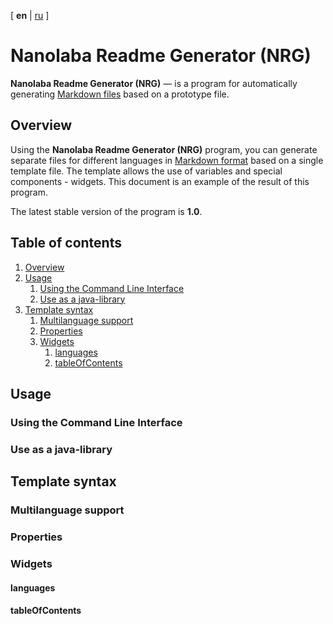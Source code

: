 <!-- This file was automatically generated by Nanolaba Readme Generator (NRG) 1.0-SNAPSHOT -->
<!-- Visit https://github.com/nanolaba/readme-generator for details -->

[ **en** | [ru](README.ru.md) ]

# Nanolaba Readme Generator (NRG)

**Nanolaba Readme Generator (NRG)** — is a program for automatically
generating [Markdown files]( https://en.wikipedia.org/wiki/Markdown) based on a prototype file.

## Overview

Using the **Nanolaba Readme Generator (NRG)** program, you can generate separate files for different languages
in [Markdown format]( https://en.wikipedia.org/wiki/Markdown) based on a single template file.
The template allows the use of variables and special components - widgets.
This document is an example of the result of this program.

The latest stable version of the program is **1.0**.

## Table of contents
1. [Overview](#overview)
2. [Usage](#usage)
    1. [Using the Command Line Interface](#using-the-command-line-interface)
    2. [Use as a java-library](#use-as-a-java-library)
3. [Template syntax](#template-syntax)
    1. [Multilanguage support](#multilanguage-support)
    2. [Properties](#properties)
    3. [Widgets](#widgets)
        1. [languages](#languages)
        2. [tableOfContents](#tableofcontents)

## Usage

### Using the Command Line Interface

### Use as a java-library

## Template syntax

### Multilanguage support

### Properties

### Widgets

#### languages

#### tableOfContents
